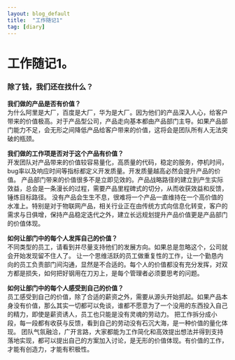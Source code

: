 ```yaml
---
layout: blog_default
title:  "工作随记1"
tag: [diary]
---
```


# 工作随记1。

### 除了钱，我们还在找什么？

**我们做的产品是否有价值？**  
为什么阿里是大厂，百度是大厂，华为是大厂。因为他们的产品深入人心，给客户带来的价值极高。对于产品型公司，产品走向基本都由产品部门主导。如果产品部门能力不足，会无形之间降低产品给客户带来的价值，这将会是团队所有人无法突破的瓶颈。

**我们做的工作项是否对于这个产品有价值？**  
开发团队对产品带来的价值较容易量化，高质量的代码，稳定的服务，停机时间，bug率以及响应时间等指标都定义开发质量。开发质量越高必然会提升产品的价值。
产品部门带来的价值很多不是立即见效的。产品战略路径的建立到产生实际效益，总会是一条漫长的过程，需要产品里程碑式的切分，从而收获效益和反馈，锤炼目标路径。
没有产品会生生不息，很难将一个产品一直维持在一个高价值的水准上。特别是对于物联网产品，相关行业正在由传统方式向信息化转变，客户的需求与日俱增，保持产品稳定迭代之外，建立长远规划提升产品价值更是产品部门的价值体现。

**如何让部门中的每个人发挥自己的价值？**  
不同类型的员工，请看到并尽量支持他们的发展方向。如果总是忽略这个，公司就会开始发现留不住人了。
让一个思维活跃的员工做重复性的工作，让一个勤恳内向的员工负责部门间沟通，显然是不合适的。每个人的价值都没有充分发挥，对双方都是损失，如何把好钢用在刀刃上，是每个管理者必须要思考的问题。

**如何让部门中的每个人感受到自己的价值？**  
员工感受到自己的价值，除了合适的薪资之外，需要从源头开始抓起。如果产品本身没有价值，那么其实一切都可以免谈，谁都不愿意为了一个没用的东西投入自己的精力，即使是薪资诱人，员工也只能是没有灵魂的劳动力。
把工作拆分成小段，每一段都有收获与反馈，看到自己的劳动没有石沉大海，是一种价值的量化体现。
团队气氛融洽，广开言路，大家都能为工作简化和高效提出想法并得到支持落地实现，都可以提出自己的方案加入讨论，是无形的价值体现。有价值的工作，才能有创造力，才能有积极性。
